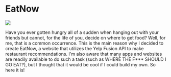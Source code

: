 # EatNow

![](/images/EatNow.png?raw=true)

Have you ever gotten hungry all of a sudden when hanging out with your friends but cannot, for the life of you,
decide on where to get food? Well, for me, that is a common occurrence. This is the main reason why I decided to create
EatNow, a website that utilizes the Yelp Fusion API to make restaurant recommendations. I'm also aware that many apps and
websites are readily available to do such a task (such as WHERE THE F*** SHOULD I GO EAT?), but I thought that it would be cool
if I could build my own. So here it is!
